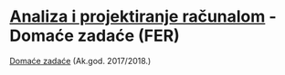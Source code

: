 # [Analiza i projektiranje računalom](https://www.fer.unizg.hr/predmet/apr) - Domaće zadaće (FER)

[Domaće zadaće](https://www.fer.unizg.hr/predmet/apr/lab) (Ak.god. 2017/2018.)
